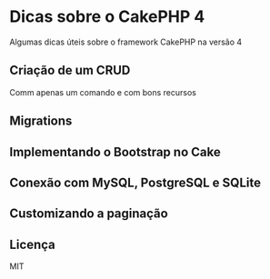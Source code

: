 # Dicas sobre o CakePHP 4

Algumas dicas úteis sobre o framework CakePHP na versão 4

## Criação de um CRUD
Comm apenas um comando e com bons recursos

## Migrations

## Implementando o Bootstrap no Cake

## Conexão com MySQL, PostgreSQL e SQLite

## Customizando a paginação

## Licença
MIT
